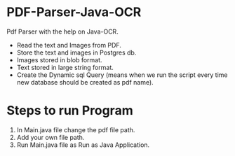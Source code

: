 # PDF-Parser-Java-OCR
Pdf Parser with the help on Java-OCR.
-	Read the text and Images from PDF.
-	Store the text and images in Postgres db.
-	Images stored in blob format.
-	Text stored in large string format.
-	Create the Dynamic sql Query (means when we run the script every time new database should be created as pdf name).

# Steps to run Program
1. In Main.java file change the pdf file path.
2. Add your own file path.
3. Run Main.java file as Run as Java Application.



